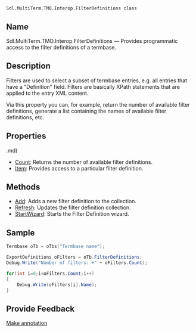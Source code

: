 

# 
    Sdl.MultiTerm.TMO.Interop.FilterDefinitions class




## Name

Sdl.MultiTerm.TMO.Interop.FilterDefinitions —          Provides programmatic access to the filter definitions of a termbase.



## Description



Filters are used to select a subset of termbase entries, e.g. all entries that have a "Definition" field. Filters are basically XPath statements that are applied to the entry XML content.

Via this property you can, for example, return the number of available filter definitions, generate a list containing the names of available filter definitions, etc.



## Properties
.md)
* [Count](Sdl.MultiTerm.TMO.Interop.FilterDefinitions.Count.md): Returns the number of available filter definitions.
* [Item](Sdl.MultiTerm.TMO.Interop.FilterDefinitions.Item.md): Provides access to a particular filter definition.




## Methods

* [Add](Sdl.MultiTerm.TMO.Interop.FilterDefinitions.Add.md): Adds a new filter definition to the collection.
* [Refresh](Sdl.MultiTerm.TMO.Interop.FilterDefinitions.Refresh.md): Updates the filter definition collection.
* [StartWizard](Sdl.MultiTerm.TMO.Interop.FilterDefinitions.StartWizard.md): Starts the Filter Definition wizard.




## Sample


```cs
Termbase oTb = oTbs["Termbase name"];

ExportDefinitions oFilters = oTb.FilterDefinitions;
Debug.Write("Number of filters: +" + oFilters.Count);

for(int i=0;i<oFilters.Count;i++)
{
   	Debug.Write(oFilters[i].Name);
}
```



## Provide Feedback

[Make annotation](mailto:sdk-feedback@sdl.com&amp;subject=Reference%20for%20Sdl.MultiTerm.TMO.Interop.FilterDefinitions)

